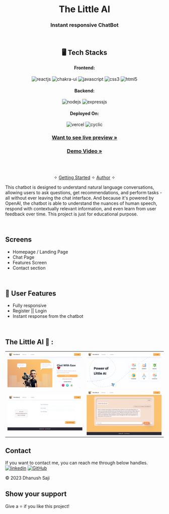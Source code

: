 <h1 align="center">The Little AI</h1>

<h3 align="center">Instant responsive ChatBot</h3>

<br />


<h2 align="center">🖥️ Tech Stacks</h2>


<h4 align="center">Frontend:</h4>

<p align="center">
  <img src="https://img.shields.io/badge/React-20232A?style=for-the-badge&logo=react&logoColor=61DAFB" alt="reactjs" />
  <img src="https://img.shields.io/badge/Chakra%20UI-3bc7bd?style=for-the-badge&logo=chakraui&logoColor=white" alt="chakra-ui" />
  <img src="https://img.shields.io/badge/JavaScript-323330?style=for-the-badge&logo=javascript&logoColor=F7DF1E" alt="javascript" />
  <img src="https://img.shields.io/badge/CSS3-1572B6?style=for-the-badge&logo=css3&logoColor=white" alt="css3" />
  <img src="https://img.shields.io/badge/HTML5-E34F26?style=for-the-badge&logo=html5&logoColor=white" alt="html5" />
</p>

<h4 align="center">Backend:</h4>

<p align="center">
  <img src="https://img.shields.io/badge/Node.js-339933?style=for-the-badge&logo=nodedotjs&logoColor=white" alt="nodejs" />
   <img src="https://img.shields.io/badge/Express.js-000000?style=for-the-badge&logo=express&logoColor=white" alt="expressjs" />
</p>

<h4 align="center">Deployed On:</h4>

<p align="center">
  <img src="https://img.shields.io/badge/Netlify-00C7B7?style=for-the-badge&logo=netlify&logoColor=white" alt="vercel" />
  <img src="https://img.shields.io/badge/Cyclic-430098?style=for-the-badge&logo=cyclic&logoColor=white" alt="cyclic" />
</p>

<h3 align="center"><a href="https://the-little-ai.netlify.app/"><strong>Want to see live preview »</strong></a></h3>

<h3 align="center"><a href="https://drive.google.com/file/d/14aycmdguORB_THHcGTkikQDUJ2r45pHq/view?usp=share_link"><strong>Demo Video »</strong></a></h3>


<br />

<p align="center">
  <br />&#10023;
  <a href="#The-Little-AI">Getting Started</a> &#10023; 
  <a href="#Contact">Author</a> &#10023;
</p>

This chatbot is designed to understand natural language conversations, allowing users to ask questions, get recommendations, and perform tasks - all without ever leaving the chat interface. And because it's powered by OpenAI, the chatbot is able to understand the nuances of human speech, respond with contextually relevant information, and even learn from user feedback over time. This project is just for educational purpose.

<br />

## Screens 
- Homepage / Landing Page
- Chat Page 
- Features Screen
- Contact section



<br />


 
## 🚀 User Features
- Fully responsive 
- Register || Login 
- Instant response from the chatbot

<br />

## The Little AI 🙈 :

<table>
  <tr>
    <td><img src="https://github.com/Dhanush-Saji/The-Little-AI/blob/main/Images/1.jpg"  alt="home" /></td>
    <td><img  src="https://github.com/Dhanush-Saji/The-Little-AI/blob/main/Images/2.jpg"  alt="features" /></td>
  </tr>
  <tr>
    <td><img  src="https://github.com/Dhanush-Saji/The-Little-AI/blob/main/Images/3.jpg"  alt="contact" /></td>
    <td><img  src="https://github.com/Dhanush-Saji/The-Little-AI/blob/main/Images/4.jpg"  alt="chat" /></td>
  </tr>
 </table>

## Contact

If you want to contact me, you can reach me through below handles. <br />
[![linkedin](https://img.shields.io/badge/Dhanush_Saji-0077B5?style=for-the-badge&logo=linkedin&logoColor=white)](https://www.linkedin.com/in/dhanush-saji/)
[![GitHub](https://img.shields.io/badge/Dhanush_Saji-20232A?style=for-the-badge&logo=Github&logoColor=white)](https://github.com/Dhanush-Saji)



© 2023 Dhanush Saji



## Show your support

Give a ⭐️ if you like this project!
